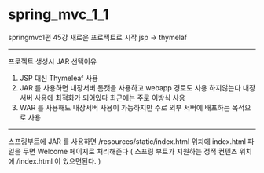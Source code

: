 # spring_mvc_1_1
springmvc1편 45강 새로운 프로젝트로 시작 jsp -> thymelaf

---
프로젝트 생성시 JAR 선택이유 
1. JSP 대신 Thymeleaf 사용
2. JAR 를 사용하면 내장서버 톰캣을 사용하고 webapp 경로도 사용 하지않는다 내장서버 사용에 최적화가 되어있다 최근에는 주로 이방식 사용
3. WAR 를 사용해도 내장서버 사용이 가능하지만 주로 외부 서버에 배포하는 목적으로 사용

---

스프링부트에 JAR 를 사용하면 /resources/static/index.html 위치에 index.html 파일을 두면 Welcome 페이지로 처리해준다 ( 스프링 부트가 지원하는 정적 컨텐츠 위치에 /index.html 이 있으면된다. )
